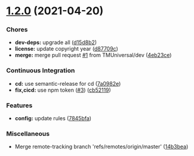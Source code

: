 # [1.2.0](https://github.com/TMUniversal/ts/compare/v1.1.2...v1.2.0) (2021-04-20)


### Chores

* **dev-deps:** upgrade all ([d15d8b2](https://github.com/TMUniversal/ts/commit/d15d8b26e0ed1172861b7ae347f03702e0a638bf))
* **license:** update copyright year ([d87709c](https://github.com/TMUniversal/ts/commit/d87709c1d4fdca976b8741da32c6e890a27824ff))
* **merge:** merge pull request [#1](https://github.com/TMUniversal/ts/issues/1) from TMUniversal/dev ([4eb23ce](https://github.com/TMUniversal/ts/commit/4eb23cef39127ca8d92172df83ea4f90a629c963))


### Continuous Integration

* **cd:** use semantic-release for cd ([7a0982e](https://github.com/TMUniversal/ts/commit/7a0982efe6497a796e37f8630b281afe5d929f92))
* **fix,cicd:** use npm token ([#3](https://github.com/TMUniversal/ts/issues/3)) ([cb52119](https://github.com/TMUniversal/ts/commit/cb5211931891b4ad98673bd5f0062f83d26be611))


### Features

* **config:** update rules ([7845bfa](https://github.com/TMUniversal/ts/commit/7845bfac4124223255c5dbf5c7c22c86027525c8))


### Miscellaneous

* Merge remote-tracking branch 'refs/remotes/origin/master' ([14b3bea](https://github.com/TMUniversal/ts/commit/14b3beaaf5211b760ed8846f56cc327a9bb4679e))
